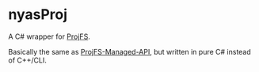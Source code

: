# nyasProj

A C# wrapper for [ProjFS](https://learn.microsoft.com/windows/win32/projfs/projected-file-system).

Basically the same as [ProjFS-Managed-API](https://github.com/microsoft/ProjFS-Managed-API), but written in pure C# instead of C++/CLI.

